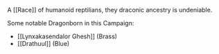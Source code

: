 A [[Race]] of humanoid reptilians, they draconic ancestry is undeniable.

Some notable Dragonborn in this Campaign:
* [[Lynxakasendalor Ghesh]] (Brass)
* [[Drathuul]] (Blue)